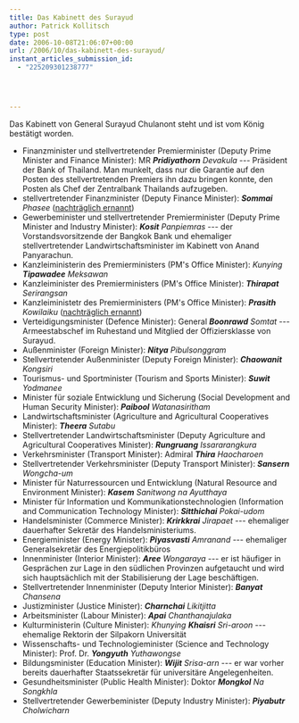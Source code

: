 ```yaml
---
title: Das Kabinett des Surayud
author: Patrick Kollitsch
type: post
date: 2006-10-08T21:06:07+00:00
url: /2006/10/das-kabinett-des-surayud/
instant_articles_submission_id:
  - "225209301238777"




---
```

Das Kabinett von General Surayud Chulanont steht und ist vom König bestätigt worden. 

  * Finanzminister und stellvertretender Premierminister (Deputy Prime Minister and Finance Minister): MR _**Pridiyathorn** Devakula_ --- Präsident der Bank of Thailand. Man munkelt, dass nur die Garantie auf den Posten des stellvertretenden Premiers ihn dazu bringen konnte, den Posten als Chef der Zentralbank Thailands aufzugeben.
  * stellvertretender Finanzminister (Deputy Finance Minister): _**Sommai** Phasee_ ([nachträglich ernannt][1])
  * Gewerbeminister und stellvertretender Premierminister (Deputy Prime Minister and Industry Minister): _**Kosit** Panpiemras_ --- der Vorstandsvorsitzende der Bangkok Bank und ehemaliger stellvertretender Landwirtschaftsminister im Kabinett von Anand Panyarachun. 
  * Kanzleiministerin des Premierministers (PM's Office Minister): _Kunying **Tipawadee** Meksawan_
  * Kanzleiminister des Premierministers (PM's Office Minister): _**Thirapat** Serirangsan_
  * Kanzleiministetr des Premierministers (PM's Office Minister): _**Prasith** Kowilaiku_ ([nachträglich ernannt][1])
  * Verteidigungsminister (Defence Minister): General _**Boonrawd** Somtat_ --- Armeestabschef im Ruhestand und Mitglied der Offiziersklasse von Surayud.
  * Außenminister (Foreign Minister): _**Nitya** Pibulsonggram_
  * Stellvertretender Außenminister (Deputy Foreign Minister): _**Chaowanit** Kongsiri_
  * Tourismus- und Sportminister (Tourism and Sports Minister): _**Suwit** Yodmanee_
  * Minister für soziale Entwicklung und Sicherung (Social Development and Human Security Minister): _**Paibool** Watanasiritham_
  * Landwirtschaftsminister (Agriculture and Agricultural Cooperatives Minister): _**Theera** Sutabu_
  * Stellvertretender Landwirtschaftsminister (Deputy Agriculture and Agricultural Cooperatives Minister): _**Rungruang** Issararangkura_
  * Verkehrsminister (Transport Minister): Admiral _**Thira** Haocharoen_
  * Stellvertretender Verkehrsminister (Deputy Transport Minister): _**Sansern** Wongcha-um_
  * Minister für Naturressourcen und Entwicklung (Natural Resource and Environment Minister): _**Kasem** Sanitwong na Ayutthaya_
  * Minister für Information und Kommunikationstechnologien (Information and Communication Technology Minister): _**Sitthichai** Pokai-udom_
  * Handelsminister (Commerce Minister): _**Krirkkrai** Jirapaet_ --- ehemaliger dauerhafter Sekretär des Handelsministeriums.
  * Energieminister (Energy Minister): _**Piyasvasti** Amranand_ --- ehemaliger Generalsekretär des Energiepolitikbüros
  * Innenminister (Interior Minister): _**Aree** Wongaraya_ --- er ist häufiger in Gesprächen zur Lage in den südlichen Provinzen aufgetaucht und wird sich hauptsächlich mit der Stabilisierung der Lage beschäftigen.
  * Stellvertretender Innenminister (Deputy Interior Minister): _**Banyat** Chansena_
  * Justizminister (Justice Minister): _**Charnchai** Likitjitta_
  * Arbeitsminister (Labour Minister): _**Apai** Chanthanajulaka_
  * Kulturministerin (Culture Minister): _Khunying **Khaisri** Sri-aroon_ --- ehemalige Rektorin der Silpakorn Universität
  * Wissenschafts- und Technologieminister (Science and Technology Minister): Prof. Dr. _**Yongyuth** Yuthawongse_
  * Bildungsminister (Education Minister): _**Wijit** Srisa-arn_ --- er war vorher bereits dauerhafter Staatssekretär für universitäre Angelegenheiten. 
  * Gesundheitsminister (Public Health Minister): Doktor _**Mongkol** Na Songkhla_
  * Stellvertretender Gewerbeminister (Deputy Industry Minister): _**Piyabutr** Cholwicharn_

 [1]: http://www.nationmultimedia.com/2006/11/19/headlines/headlines_30019359.php
